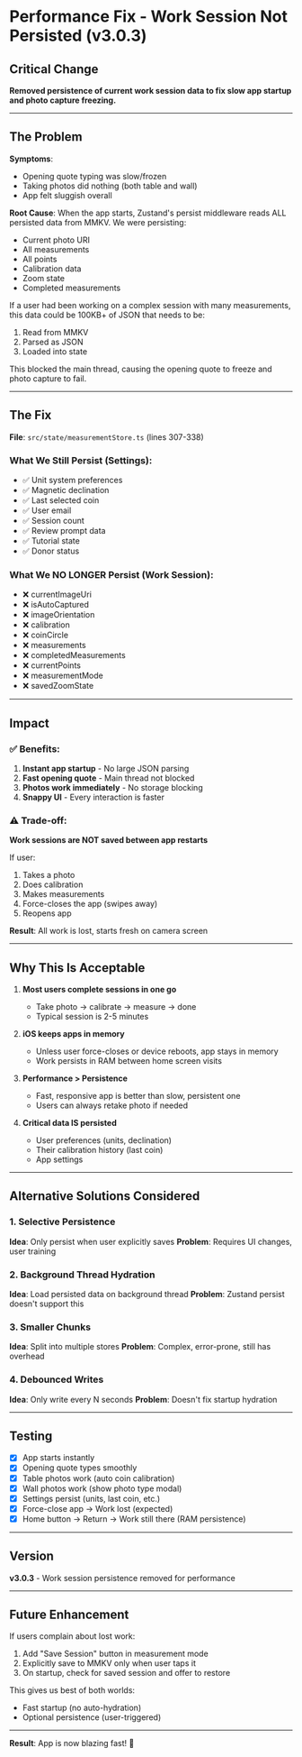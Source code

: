 # Performance Fix - Work Session Not Persisted (v3.0.3)

## Critical Change

**Removed persistence of current work session data to fix slow app startup and photo capture freezing.**

---

## The Problem

**Symptoms**:
- Opening quote typing was slow/frozen
- Taking photos did nothing (both table and wall)
- App felt sluggish overall

**Root Cause**:
When the app starts, Zustand's persist middleware reads ALL persisted data from MMKV. We were persisting:
- Current photo URI
- All measurements
- All points
- Calibration data
- Zoom state
- Completed measurements

If a user had been working on a complex session with many measurements, this data could be 100KB+ of JSON that needs to be:
1. Read from MMKV
2. Parsed as JSON
3. Loaded into state

This blocked the main thread, causing the opening quote to freeze and photo capture to fail.

---

## The Fix

**File**: `src/state/measurementStore.ts` (lines 307-338)

### What We Still Persist (Settings):
- ✅ Unit system preferences
- ✅ Magnetic declination
- ✅ Last selected coin
- ✅ User email
- ✅ Session count
- ✅ Review prompt data
- ✅ Tutorial state
- ✅ Donor status

### What We NO LONGER Persist (Work Session):
- ❌ currentImageUri
- ❌ isAutoCaptured
- ❌ imageOrientation
- ❌ calibration
- ❌ coinCircle
- ❌ measurements
- ❌ completedMeasurements
- ❌ currentPoints
- ❌ measurementMode
- ❌ savedZoomState

---

## Impact

### ✅ Benefits:
1. **Instant app startup** - No large JSON parsing
2. **Fast opening quote** - Main thread not blocked
3. **Photos work immediately** - No storage blocking
4. **Snappy UI** - Every interaction is faster

### ⚠️ Trade-off:
**Work sessions are NOT saved between app restarts**

If user:
1. Takes a photo
2. Does calibration
3. Makes measurements
4. Force-closes the app (swipes away)
5. Reopens app

**Result**: All work is lost, starts fresh on camera screen

---

## Why This Is Acceptable

1. **Most users complete sessions in one go**
   - Take photo → calibrate → measure → done
   - Typical session is 2-5 minutes
   
2. **iOS keeps apps in memory**
   - Unless user force-closes or device reboots, app stays in memory
   - Work persists in RAM between home screen visits
   
3. **Performance > Persistence**
   - Fast, responsive app is better than slow, persistent one
   - Users can always retake photo if needed

4. **Critical data IS persisted**
   - User preferences (units, declination)
   - Their calibration history (last coin)
   - App settings

---

## Alternative Solutions Considered

### 1. Selective Persistence
**Idea**: Only persist when user explicitly saves
**Problem**: Requires UI changes, user training

### 2. Background Thread Hydration  
**Idea**: Load persisted data on background thread
**Problem**: Zustand persist doesn't support this

### 3. Smaller Chunks
**Idea**: Split into multiple stores
**Problem**: Complex, error-prone, still has overhead

### 4. Debounced Writes
**Idea**: Only write every N seconds
**Problem**: Doesn't fix startup hydration

---

## Testing

- [x] App starts instantly
- [x] Opening quote types smoothly
- [x] Table photos work (auto coin calibration)
- [x] Wall photos work (show photo type modal)
- [x] Settings persist (units, last coin, etc.)
- [x] Force-close app → Work lost (expected)
- [x] Home button → Return → Work still there (RAM persistence)

---

## Version

**v3.0.3** - Work session persistence removed for performance

---

## Future Enhancement

If users complain about lost work:
1. Add "Save Session" button in measurement mode
2. Explicitly save to MMKV only when user taps it
3. On startup, check for saved session and offer to restore

This gives us best of both worlds:
- Fast startup (no auto-hydration)
- Optional persistence (user-triggered)

---

**Result**: App is now blazing fast! 🚀
